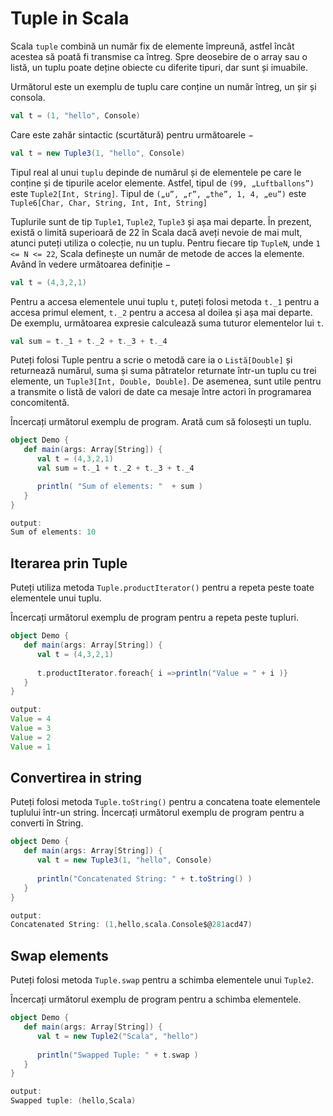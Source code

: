 # Tuple in Scala

Scala `tuple` combină un număr fix de elemente împreună, astfel încât acestea să poată fi transmise ca întreg. Spre deosebire de o array sau o listă, un tuplu poate deține obiecte cu diferite tipuri, dar sunt și imuabile.

Următorul este un exemplu de tuplu care conține un număr întreg, un șir și consola.

```scala
val t = (1, "hello", Console)
```

Care este zahăr sintactic (scurtătură) pentru următoarele −

```scala
val t = new Tuple3(1, "hello", Console)
```

Tipul real al unui `tuplu` depinde de numărul și de elementele pe care le conține și de tipurile acelor elemente. Astfel, tipul de `(99, „Luftballons”)` este `Tuple2[Int, String]`. Tipul de `(„u”, „r”, „the”, 1, 4, „eu”)` este` Tuple6[Char, Char, String, Int, Int, String]`

Tuplurile sunt de tip `Tuple1`, `Tuple2`, `Tuple3` și așa mai departe. În prezent, există o limită superioară de 22 în Scala dacă aveți nevoie de mai mult, atunci puteți utiliza o colecție, nu un tuplu. Pentru fiecare tip `TupleN`, unde `1 <= N <= 22`, Scala definește un număr de metode de acces la elemente. Având în vedere următoarea definiție −

```scala
val t = (4,3,2,1)
```

Pentru a accesa elementele unui tuplu `t`, puteți folosi metoda `t._1` pentru a accesa primul element, `t._2` pentru a accesa al doilea și așa mai departe. De exemplu, următoarea expresie calculează suma tuturor elementelor lui `t`.

```scala
val sum = t._1 + t._2 + t._3 + t._4
```

Puteți folosi Tuple pentru a scrie o metodă care ia o `Listă[Double]` și returnează numărul, suma și suma pătratelor returnate într-un tuplu cu trei elemente, un `Tuple3[Int, Double, Double]`. De asemenea, sunt utile pentru a transmite o listă de valori de date ca mesaje între actori în programarea concomitentă.

Încercați următorul exemplu de program. Arată cum să folosești un tuplu.

```scala
object Demo {
   def main(args: Array[String]) {
      val t = (4,3,2,1)
      val sum = t._1 + t._2 + t._3 + t._4

      println( "Sum of elements: "  + sum )
   }
}

output:
Sum of elements: 10
```

## Iterarea prin Tuple

Puteți utiliza metoda `Tuple.productIterator()` pentru a repeta peste toate elementele unui tuplu.

Încercați următorul exemplu de program pentru a repeta peste tupluri.

```scala
object Demo {
   def main(args: Array[String]) {
      val t = (4,3,2,1)
      
      t.productIterator.foreach{ i =>println("Value = " + i )}
   }
}

output:
Value = 4
Value = 3
Value = 2
Value = 1
```

## Convertirea in string

Puteți folosi metoda `Tuple.toString()` pentru a concatena toate elementele tuplului într-un string. Încercați următorul exemplu de program pentru a converti în String.

```scala
object Demo {
   def main(args: Array[String]) {
      val t = new Tuple3(1, "hello", Console)
      
      println("Concatenated String: " + t.toString() )
   }
}

output:
Concatenated String: (1,hello,scala.Console$@281acd47)
```

## Swap elements

Puteți folosi metoda `Tuple.swap` pentru a schimba elementele unui `Tuple2`.

Încercați următorul exemplu de program pentru a schimba elementele.

```scala
object Demo {
   def main(args: Array[String]) {
      val t = new Tuple2("Scala", "hello")
      
      println("Swapped Tuple: " + t.swap )
   }
}

output:
Swapped tuple: (hello,Scala)
```




